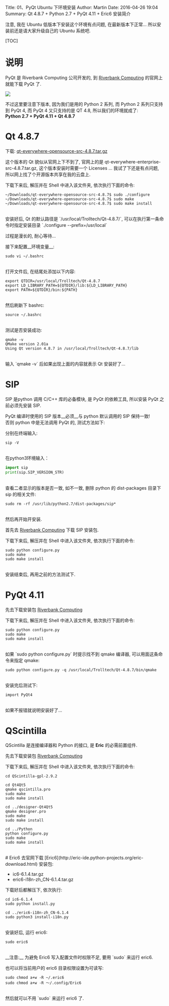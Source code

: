 Title: 01、PyQt Ubuntu 下环境安装
Author: Martin
Date: 2016-04-26 19:04
Summary: Qt 4.8.7 + Python 2.7 + PyQt 4.11 + Eric6 安装简介

注意, 我在 Ubuntu 低版本下安装这个环境有点问题, 在最新版本下正常... 所以安装前还是请大家升级自己的 Ubuntu 系统吧.

[TOC]

# 说明
PyQt 是 Riverbank Computing 公司开发的, 到 [Riverbank Computing](https://www.riverbankcomputing.com/news) 的官网上就能下载 PyQt 了.

![](http://i63.tinypic.com/2lo6k5t.jpg)

不过这里要注意下版本, 因为我们是用的 Python 2 系列, 而 Python 2 系列只支持到 PyQt 4, 而 PyQt 4 又只支持的是 QT 4.8, 所以我们的环境就成了:<br>
__Python 2.7 + PyQt 4.11 + Qt 4.8.7__

# Qt 4.8.7
下载: [qt-everywhere-opensource-src-4.8.7.tar.gz](http://share.weiyun.com/97b8d2b831fec5c13cccb2880490b050)

这个版本的 Qt 貌似从官网上下不到了, 官网上的是 qt-everywhere-enterprise-src-4.8.7.tar.gz, 这个版本安装时需要一个 Licenses ... 我试了下还是有点问题, 所以网上找了个开源版本共享在我的云盘上.

下载下来后, 解压并在 Shell 中进入该文件夹, 依次执行下面的命令:

```shell
~/Downloads/qt-everywhere-opensource-src-4.8.7$ sudo ./configure
~/Downloads/qt-everywhere-opensource-src-4.8.7$ sudo make
~/Downloads/qt-everywhere-opensource-src-4.8.7$ sudo make install
```
<br>
安装好后, Qt 的默认路径是 `/usr/local/Trolltech/Qt-4.8.7/`, 可以在执行第一条命令时指定安装目录 `./configure --prefix=/usr/local`

过程是漫长的, 耐心等待...

接下来配置__环境变量__:

```shell
sudo vi ~/.bashrc
```
<br>
打开文件后, 在结尾处添加以下内容:

```
export QTDIR=/usr/local/Trolltech/Qt-4.8.7
export LD_LIBRARY_PATH=${QTDIR}/lib:${LD_LIBRARY_PATH}
export PATH=${QTDIR}/bin:${PATH}
```
<br>
然后刷新下 bashrc:

```shell
source ~/.bashrc
```
<br>
测试是否安装成功:

```shell
qmake -v
QMake version 2.01a
Using Qt version 4.8.7 in /usr/local/Trolltech/Qt-4.8.7/lib
```
<br>
输入 `qmake -v` 后如果出现上面的内容就表示 Qt 安装好了...

# SIP
SIP 是python 调用 C/C++ 库的必备模块, 是 PyQt 的依赖工具, 所以安装 PyQt 之前必须先安装 SIP.

PyQt 编译时使用的 SIP 版本__必须__与 python 默认调用的 SIP 保持一致!<br>
否则 python 中是无法调用 PyQt 的, 测试方法如下:

分别在终端输入:

```shell
sip -V
```
<br>
在python3环境输入：

```python
import sip
print(sip.SIP_VERSION_STR)
```
<br>
查看二者显示的版本是否一致, 如不一致, 删除 python 的 dist-packages 目录下 sip 的相关文件:

```shell
sudo rm -rf /usr/lib/python2.7/dist-packages/sip*
```
<br>
然后再开始开安装.

首先去 [Riverbank Computing](https://www.riverbankcomputing.com/software/sip/download) 下载 SIP 安装包.

下载下来后, 解压并在 Shell 中进入该文件夹, 依次执行下面的命令:

```shell
sudo python configure.py
sudo make
sudo make install
```
<br>
安装结束后, 再用之前的方法测试下.

# PyQt 4.11
先去下载安装包 [Riverbank Computing](https://www.riverbankcomputing.com/software/pyqt/download)

下载下来后, 解压并在 Shell 中进入该文件夹, 依次执行下面的命令:

```shell
sudo python configure.py
sudo make
sudo make install
```
<br>
如果 `sudo python configure.py` 时提示找不到 qmake 编译器, 可以用面这条命令来指定 qmake:

```shell
sudo python configure.py -q /usr/local/Trolltech/Qt-4.8.7/bin/qmake
```
<br>
安装完后测试下:

```
import PyQt4
```
<br>
如果不报错就说明安装好了...

# QScintilla
QScintilla 是连接编译器和 Python 的接口, 是 __Eric__ 的必需前置组件.

先去下载安装包 [Riverbank Computing](https://www.riverbankcomputing.com/software/qscintilla/download)

下载下来后, 解压并在 Shell 中进入该文件夹, 依次执行下面的命令:

```
cd QScintilla-gpl-2.9.2

cd Qt4Qt5
qmake qscintilla.pro
sudo make
sudo make install

cd ../designer-Qt4Qt5
qmake designer.pro
sudo make
sudo make install

cd ../Python
python configure.py
sudo make
sudo make install
```
<br>
# Eric6
去官网下载 [Eric6](http://eric-ide.python-projects.org/eric-download.html) 安装包:

- ic6\-6.1.4.tar.gz
- eric6\-i18n\-zh_CN\-6.1.4.tar.gz

下载好后都解压下, 依次执行:

```shell
cd ic6-6.1.4
sudo python install.py

cd ../eric6-i18n-zh_CN-6.1.4
sudo python3 install-i18n.py
```
<br>
安装好后, 运行 eric6:

```
sudo eric6
```
<br>
__注意:__ 为避免 Eric6 写入配置文件时权限不足, 要用 `sudo` 来运行 eric6.

也可以将当前用户的 eric6 目录权限设置为可读写:

```
sudo chmod a+w -R ~/.eric6
sudo chmod a+w -R ～/.config/Eric6
```
<br>
然后就可以不用 `sudo` 来运行 eric6 了.
